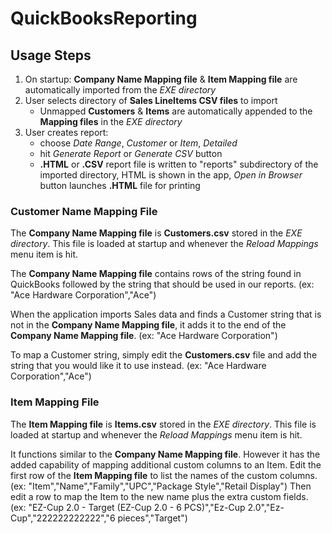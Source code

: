 # QuickBooksReporting

## Usage Steps
1. On startup: **Company Name Mapping file** & **Item Mapping file** are automatically imported from the *EXE directory*
2. User selects directory of **Sales LineItems CSV files** to import
    - Unmapped **Customers** & **Items** are automatically appended to the **Mapping files** in the *EXE directory*
4. User creates report:
    - choose *Date Range*, *Customer* or *Item*, *Detailed*
    - hit *Generate Report* or *Generate CSV* button
    - **.HTML** or **.CSV** report file is written to "reports" subdirectory of the imported directory, HTML is shown in the app, *Open in Browser* button launches **.HTML** file for printing

### Customer Name Mapping File
The **Company Name Mapping file** is **Customers.csv** stored in the *EXE directory*.  This file is loaded at startup and whenever the *Reload Mappings* menu item is hit.

The **Company Name Mapping file** contains rows of the string found in QuickBooks followed by the string that should be used in our reports.  (ex: "Ace Hardware Corporation","Ace")  

When the application imports Sales data and finds a Customer string that is not in the **Company Name Mapping file**, it adds it to the end of the **Company Name Mapping file**.  (ex: "Ace Hardware Corporation")

To map a Customer string, simply edit the **Customers.csv** file and add the string that you would like it to use instead.  (ex: "Ace Hardware Corporation","Ace")

### Item Mapping File
The **Item Mapping file** is **Items.csv** stored in the *EXE directory*.  This file is loaded at startup and whenever the *Reload Mappings* menu item is hit.

It functions similar to the **Company Name Mapping file**.  However it has the added capability of mapping additional custom columns to an Item.  Edit the first row of the **Item Mapping file** to list the names of the custom columns.  (ex: "Item","Name","Family","UPC","Package Style","Retail Display")  Then edit a row to map the Item to the new name plus the extra custom fields.  (ex: "EZ-Cup 2.0 - Target (EZ-Cup 2.0 - 6 PCS)","Ez-Cup 2.0","Ez-Cup","222222222222","6 pieces","Target")
